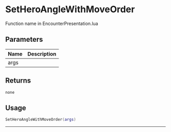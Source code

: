 # SetHeroAngleWithMoveOrder

Function name in EncounterPresentation.lua

## Parameters

| Name | Description |
| ---- | ----------- |
| args |             |

## Returns

`none`

## Usage

```lua
SetHeroAngleWithMoveOrder(args)
```

---

